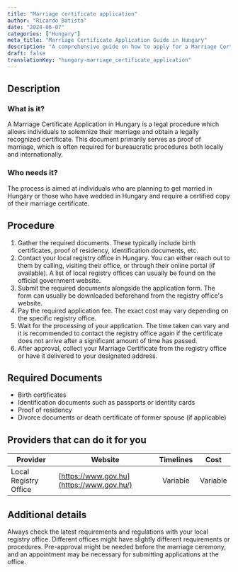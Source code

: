 ```yaml
---
title: "Marriage certificate application"
author: "Ricardo Batista"
date: "2024-06-07"
categories: ["Hungary"]
meta_title: "Marriage Certificate Application Guide in Hungary"
description: "A comprehensive guide on how to apply for a Marriage Certificate in Hungary."
draft: false
translationKey: "hungary-marriage_certificate_application"
---
```


## Description
### What is it?
A Marriage Certificate Application in Hungary is a legal procedure which allows individuals to solemnize their marriage and obtain a legally recognized certificate. This document primarily serves as proof of marriage, which is often required for bureaucratic procedures both locally and internationally.

### Who needs it?
The process is aimed at individuals who are planning to get married in Hungary or those who have wedded in Hungary and require a certified copy of their marriage certificate.

## Procedure
1. Gather the required documents. These typically include birth certificates, proof of residency, identification documents, etc.
2. Contact your local registry office in Hungary. You can either reach out to them by calling, visiting their office, or through their online portal (if available). A list of local registry offices can usually be found on the official government website.
3. Submit the required documents alongside the application form. The form can usually be downloaded beforehand from the registry office's website.
4. Pay the required application fee. The exact cost may vary depending on the specific registry office.
5. Wait for the processing of your application. The time taken can vary and it is recommended to contact the registry office again if the certificate does not arrive after a significant amount of time has passed.
6. After approval, collect your Marriage Certificate from the registry office or have it delivered to your designated address.

## Required Documents
- Birth certificates
- Identification documents such as passports or identity cards
- Proof of residency
- Divorce documents or death certificate of former spouse (if applicable)

## Providers that can do it for you

| Provider        |     Website           |     Timelines    |       Cost      |
| --------------- | ------------------ |  :-------------: | :-------------: |
| Local Registry Office | [https://www.gov.hu](https://www.gov.hu/) |      Variable      |        Variable       |

## Additional details
Always check the latest requirements and regulations with your local registry office. Different offices might have slightly different requirements or procedures. Pre-approval might be needed before the marriage ceremony, and an appointment may be necessary for submitting applications at the office.